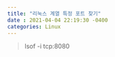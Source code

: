 ```yaml
---
title: "리눅스 계열 특정 포트 찾기"
date : 2021-04-04 22:19:30 -0400
categories: Linux
---
```


> lsof -i tcp:8080
